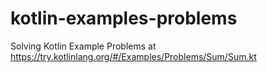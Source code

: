 # kotlin-examples-problems
Solving Kotlin Example Problems at https://try.kotlinlang.org/#/Examples/Problems/Sum/Sum.kt

